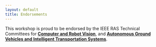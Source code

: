 ```yaml
---
layout: default
title: Endorsements
---
```


This workshop is proud to be endorsed by the IEEE RAS Technical Committees for <a style="font-weight: bold;" target="_blank" rel="noopener noreferrer" href="https://www.ieee-ras.org/computer-robot-vision">Computer and Robot Vision</a>, and <a style="font-weight: bold;" target="_blank" rel="noopener noreferrer" href="https://www.ieee-ras.org/autonomous-ground-vehicles-and-intelligent-transportation-systems">Autonomous Ground Vehicles and Intelligent Transportation Systems</a>.
